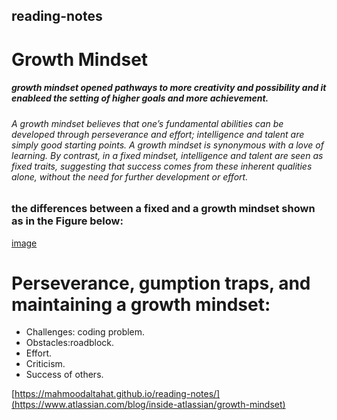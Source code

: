 ## reading-notes
# **Growth Mindset**
##### growth mindset opened pathways to more creativity and possibility and it enableed the setting of higher goals and more achievement.
###### A growth mindset believes that one’s fundamental abilities can be developed through perseverance and effort; intelligence and talent are simply good starting points. A growth mindset is synonymous with a love of learning. By contrast, in a fixed mindset, intelligence and talent are seen as fixed traits, suggesting that success comes from these inherent qualities alone, without the need for further development or effort.
###  the differences between a fixed and a growth mindset shown as in the Figure below:
[image](https://user-images.githubusercontent.com/20397209/114374291-272e3b00-9b8c-11eb-97b0-188d31d019b5.png)

# Perseverance, gumption traps, and maintaining a growth mindset:
- Challenges: coding problem. 
- Obstacles:roadblock.
- Effort.
- Criticism.
- Success of others.


[https://mahmoodaltahat.github.io/reading-notes/](https://www.atlassian.com/blog/inside-atlassian/growth-mindset)

